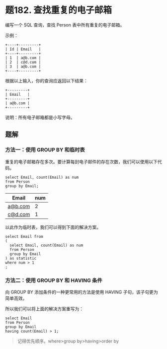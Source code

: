 # 题182. 查找重复的电子邮箱

编写一个 SQL 查询，查找 Person 表中所有重复的电子邮箱。

示例：

```
+----+---------+
| Id | Email   |
+----+---------+
| 1  | a@b.com |
| 2  | c@d.com |
| 3  | a@b.com |
+----+---------+
```

根据以上输入，你的查询应返回以下结果：

```
+---------+
| Email   |
+---------+
| a@b.com |
+---------+
```

说明：所有电子邮箱都是小写字母。



## 题解

### 方法一：使用 GROUP BY 和临时表

重复的电子邮箱存在多次。要计算每封电子邮件的存在次数，我们可以使用以下代码。

```mysql
select Email, count(Email) as num
from Person
group by Email;
```

| Email   | num  |
| ------- | ---- |
| a@b.com | 2    |
| c@d.com | 1    |
以此作为临时表，我们可以得到下面的解决方案。

```mysql
select Email from
(
  select Email, count(Email) as num
  from Person
  group by Email
) as statistic
where num > 1
;
```



### 方法二：使用 GROUP BY 和 HAVING 条件
向 GROUP BY 添加条件的一种更常用的方法是使用 HAVING 子句，该子句更为简单高效。

所以我们可以将上面的解决方案重写为：

```mysql
select Email
from Person
group by Email
having count(Email) > 1;
```



> 记得优先顺序。where>group by>having>order by
